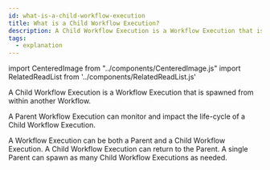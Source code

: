 ```yaml
---
id: what-is-a-child-workflow-execution
title: What is a Child Workflow Execution?
description: A Child Workflow Execution is a Workflow Execution that is spawned from within another Workflow.
tags:
  - explanation
---
```


import CenteredImage from "../components/CenteredImage.js"
import RelatedReadList from '../components/RelatedReadList.js'

A Child Workflow Execution is a Workflow Execution that is spawned from within another Workflow.

A Parent Workflow Execution can monitor and impact the life-cycle of a Child Workflow Execution.

<CenteredImage
imagePath="/diagrams/parent-child-workflow-execution.svg"
imageSize="75"
title="Parent & Child Workflow Execution relationship"
legendstring="π?Workflow Execution|
p?Parent|
c?Child"
/>

A Workflow Execution can be both a Parent and a Child Workflow Execution.
A Child Workflow Execution can return to the Parent.
A single Parent can spawn as many Child Workflow Executions as needed.

<RelatedReadList
readliststring="How to spawn a Child Workflow Execution in Go?/docs/content/how-to-spawn-a-child-workflow-execution-in-go?dg"
/>
